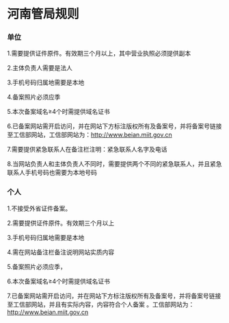 

# 河南管局规则

### 单位

1.需要提供证件原件。有效期三个月以上，其中营业执照必须提供副本                                                                                                                

2.主体负责人需要是法人                                                                                                                                               

3.手机号码归属地需要是本地                                                                                                                                    

4.备案照片必须应季                                                                                                                              

5.本次备案域名≥4个时需提供域名证书                                                                                                                                   

6.已备案网站需开启访问，并在网站下方标注版权所有及备案号，并将备案号链接至工信部网站，工信部网站为：http://www.beian.miit.gov.cn                                                     

7.需要提供紧急联系人在备注栏注明：紧急联系人名字及电话

8.当网站负责人和主体负责人不同时，需要提供两个不同的紧急联系人，并且紧急联系人手机号码也需要为本地号码

### 个人

1.不接受外省证件备案。                                                                                                                 

2.需要提供证件原件。有效期三个月以上                                                                                                                        

3.手机号码归属地需要是本地                                                                                                           

4.需在网站备注栏备注说明网站实质内容                                                                                      

5.备案照片必须应季，                                                                                           

6.本次备案域名≥4个时需提供域名证书                                                                                                      

7.已备案网站需开启访问，并在网站下方标注版权所有及备案号，并将备案号链接至工信部网站，并且有实际内容，内容符合个人备案 。工信部网站为：http://www.beian.miit.gov.cn